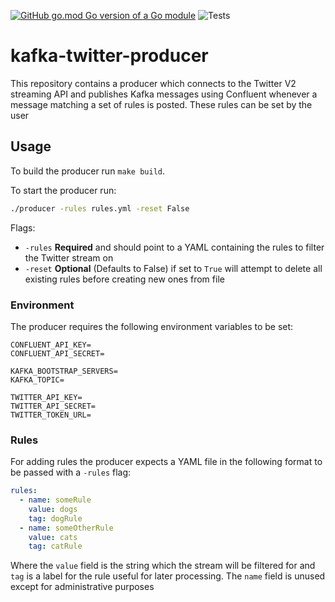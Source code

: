 [![GitHub go.mod Go version of a Go module](https://img.shields.io/github/go-mod/go-version/gomods/athens.svg)](https://github.com/gomods/athens)
![Tests](https://github.com/qdegraaf/kafka-twitter-producer/.github/workflows/tests.yml/badge.svg)

# kafka-twitter-producer
This repository contains a producer which connects to the Twitter V2 streaming API and publishes Kafka messages
using Confluent whenever a message matching a set of rules is posted. These rules can be set by the user
## Usage
To build the producer run `make build`.

To start the producer run:
```bash
./producer -rules rules.yml -reset False
```
Flags:
 - `-rules` **Required** and should point to a YAML containing the rules to filter the Twitter stream on
 - `-reset` **Optional** (Defaults to False) if set to `True` will attempt to delete all existing rules before creating new ones from file

### Environment
The producer requires the following environment variables to be set:

```
CONFLUENT_API_KEY=
CONFLUENT_API_SECRET=

KAFKA_BOOTSTRAP_SERVERS=
KAFKA_TOPIC=

TWITTER_API_KEY=
TWITTER_API_SECRET=
TWITTER_TOKEN_URL=
```
### Rules
For adding rules the producer expects a YAML file in the following format to be
passed with a `-rules` flag:
```yaml
rules:
  - name: someRule
    value: dogs
    tag: dogRule
  - name: someOtherRule
    value: cats
    tag: catRule
```
Where the `value` field is the string which the stream will be filtered for and `tag` is a label for the rule
useful for later processing. The `name` field is unused except for administrative purposes